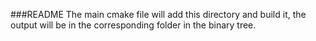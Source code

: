 ###README
The main cmake file will add this directory
and build it, the output will be in the 
corresponding folder in the binary tree.

